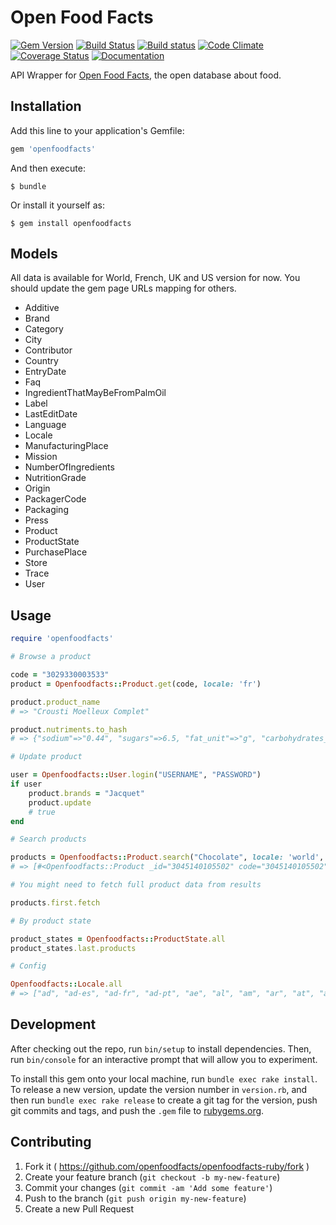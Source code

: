 # Open Food Facts

[![Gem Version](https://badge.fury.io/rb/openfoodfacts.svg)](https://badge.fury.io/rb/openfoodfacts)
[![Build Status](https://travis-ci.org/openfoodfacts/openfoodfacts-ruby.svg?branch=main)](https://travis-ci.org/openfoodfacts/openfoodfacts-ruby)
[![Build status](https://ci.appveyor.com/api/projects/status/tarhvc59fw478das/branch/main?svg=true)](https://ci.appveyor.com/project/nicolasleger/openfoodfacts-ruby/branch/main)
[![Code Climate](https://codeclimate.com/github/openfoodfacts/openfoodfacts-ruby/badges/gpa.svg)](https://codeclimate.com/github/openfoodfacts/openfoodfacts-ruby)
[![Coverage Status](https://coveralls.io/repos/github/openfoodfacts/openfoodfacts-ruby/badge.svg?branch=main)](https://coveralls.io/github/openfoodfacts/openfoodfacts-ruby?branch=main)
[![Documentation](https://inch-ci.org/github/openfoodfacts/openfoodfacts-ruby.svg?branch=master)](https://inch-ci.org/github/openfoodfacts/openfoodfacts-ruby)

API Wrapper for [Open Food Facts](https://openfoodfacts.org/), the open database about food.

## Installation

Add this line to your application's Gemfile:

```ruby
gem 'openfoodfacts'
```

And then execute:

    $ bundle

Or install it yourself as:

    $ gem install openfoodfacts

## Models

All data is available for World, French, UK and US version for now. You should update the gem page URLs mapping for others.

- Additive
- Brand
- Category
- City
- Contributor
- Country
- EntryDate
- Faq
- IngredientThatMayBeFromPalmOil
- Label
- LastEditDate
- Language
- Locale
- ManufacturingPlace
- Mission
- NumberOfIngredients
- NutritionGrade
- Origin
- PackagerCode
- Packaging
- Press
- Product
- ProductState
- PurchasePlace
- Store
- Trace
- User

## Usage

```ruby
require 'openfoodfacts'

# Browse a product

code = "3029330003533"
product = Openfoodfacts::Product.get(code, locale: 'fr')

product.product_name
# => "Crousti Moelleux Complet"

product.nutriments.to_hash
# => {"sodium"=>"0.44", "sugars"=>6.5, "fat_unit"=>"g", "carbohydrates_unit"=>"g", "proteins_unit"=>"g", "nutrition-score-fr_100g"=>-2, "fat"=>2.5, "proteins_serving"=>12.8, "sodium_serving"=>0.535, "salt"=>1.1176, "proteins"=>10.5, "nutrition-score-uk_serving"=>-2, "nutrition-score-fr"=>-2, "fat_serving"=>3.04, "sugars_unit"=>"g", "sugars_100g"=>"6.5", "sodium_unit"=>"g", "saturated-fat_unit"=>"g", "saturated-fat_serving"=>0.608, "sodium_100g"=>0.44, "fiber_unit"=>"g", "energy"=>1067, "energy_unit"=>"kJ", "sugars_serving"=>7.9, "carbohydrates_100g"=>44, "nutrition-score-uk"=>-2, "proteins_100g"=>10.5, "fiber_serving"=>7.29, "carbohydrates_serving"=>53.5, "nutrition-score-fr_serving"=>-2, "energy_serving"=>1300, "fat_100g"=>"2.5", "saturated-fat_100g"=>"0.5", "nutrition-score-uk_100g"=>-2, "fiber"=>6, "salt_serving"=>1.36, "salt_100g"=>"1.1176", "carbohydrates"=>44, "fiber_100g"=>6, "energy_100g"=>1067, "saturated-fat"=>0.5}

# Update product

user = Openfoodfacts::User.login("USERNAME", "PASSWORD")
if user
    product.brands = "Jacquet"
    product.update
    # true
end

# Search products

products = Openfoodfacts::Product.search("Chocolate", locale: 'world', page_size: 3)
# => [#<Openfoodfacts::Product _id="3045140105502" code="3045140105502" id="3045140105502" image_small_url="https://en.openfoodfacts.org/images/products/304/514/010/5502/front.7.100.jpg" lc="en" product_name="Milka au lait du Pays Alpin">, #<Openfoodfacts::Product _id="3046920028363" code="3046920028363" id="3046920028363" image_small_url="https://en.openfoodfacts.org/images/products/304/692/002/8363/front.5.100.jpg" lc="en" product_name="Tableta de chocolate negro \"Lindt Excellence\" 85% cacao">, #<Openfoodfacts::Product _id="3046920029759" code="3046920029759" id="3046920029759" image_small_url="https://en.openfoodfacts.org/images/products/304/692/002/9759/front.9.100.jpg" lc="en" product_name="Tableta de chocolate negro \"Lindt Excellence\" 90% cacao">]

# You might need to fetch full product data from results

products.first.fetch

# By product state

product_states = Openfoodfacts::ProductState.all
product_states.last.products

# Config

Openfoodfacts::Locale.all
# => ["ad", "ad-es", "ad-fr", "ad-pt", "ae", "al", "am", "ar", "at", "au", "ax", "az", "bd", "be", "be-de", "be-fr", "bf", "bg", "bi", "bi-rn", "bn", "br", "by", "by-be", "bz", "ca", "ca-fr", "cg", "ch", "ch-fr", "ch-it", "ci", "cl", "cn", "co", "cr", "cu", "cy", "cy-tr", "cz", "de", "dk", "do", "dz", "dz-fr", "ec", "eg", "es", "es-ca", "es-eu", "es-gl", "fi", "fi-sv", "fr", "ga", "gf", "gn", "gp", "gr", "hk", "hr", "hu", "id", "ie", "ie-ga", "il", "il-ar", "il-ru", "in", "iq", "iq-ku", "ir", "is", "it", "jp", "ke", "ke-sw", "kh", "kr", "kw", "kz", "kz-kk", "lb", "lk", "lk-ta", "lu", "lu-de", "lu-lb", "lv", "ma", "ma-es", "ma-fr", "mc", "md", "mf", "ml", "mn", "mo", "mo-zh", "mq", "mr", "mt", "mt-mt", "mu", "mx", "my", "nc", "nl", "no", "nz", "nz-mi", "pa", "pe", "pf", "ph", "ph-tl", "pl", "pm", "pt", "qa", "re", "ro", "rs", "ru", "sa", "se", "sg", "sg-ms", "sg-ta", "sg-zh", "si", "sk", "sn", "sy", "th", "tn", "tr", "tw", "tz", "tz-sw", "ua", "uk", "us", "ve", "vn", "vu", "vu-bi", "world", "ye", "yt", "za", "za-af", "za-nr", "za-ss", "za-st", "za-tn", "za-ts", "za-ve", "za-xh", "za-zu"]
```

## Development

After checking out the repo, run `bin/setup` to install dependencies. Then, run `bin/console` for an interactive prompt that will allow you to experiment.

To install this gem onto your local machine, run `bundle exec rake install`. To release a new version, update the version number in `version.rb`, and then run `bundle exec rake release` to create a git tag for the version, push git commits and tags, and push the `.gem` file to [rubygems.org](https://rubygems.org).

## Contributing

1. Fork it ( https://github.com/openfoodfacts/openfoodfacts-ruby/fork )
2. Create your feature branch (`git checkout -b my-new-feature`)
3. Commit your changes (`git commit -am 'Add some feature'`)
4. Push to the branch (`git push origin my-new-feature`)
5. Create a new Pull Request

